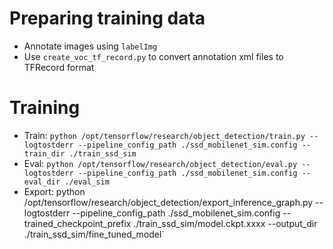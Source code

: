 # Preparing training data

- Annotate images using `labelImg`
- Use `create_voc_tf_record.py` to convert annotation xml files to TFRecord format

# Training

- Train: `python /opt/tensorflow/research/object_detection/train.py --logtostderr --pipeline_config_path ./ssd_mobilenet_sim.config --train_dir ./train_ssd_sim`
- Eval: `python /opt/tensorflow/research/object_detection/eval.py --logtostderr --pipeline_config_path ./ssd_mobilenet_sim.config --eval_dir ./eval_sim`
- Export: python /opt/tensorflow/research/object_detection/export_inference_graph.py --logtostderr --pipeline_config_path ./ssd_mobilenet_sim.config --trained_checkpoint_prefix ./train_ssd_sim/model.ckpt.xxxx --output_dir ./train_ssd_sim/fine_tuned_model`
